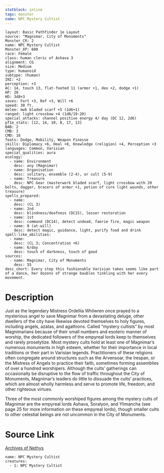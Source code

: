 ```yaml
---
statblock: inline
tags: monster
name: NPC Mystery Cultist
---
```

```statblock
layout: Basic Pathfinder 1e Layout
source: "Magnimar, City of Monuments"
Monster_CR: 2
name: NPC Mystery Cultist
Monster_XP: 600
race: Female
class: human cleric of Ashava 3
alignment: CG
size: Medium
type: humanoid
subtype: (human)
INI: +2
perception: +3
AC: 14, touch 13, flat-footed 11 (armor +1, dex +2, dodge +1)
HP: 20
HD: 3d8+3
saves: Fort +3, Ref +3, Will +6
speed: 30 ft.
melee: mwk bladed scarf +5 (1d6+1)
ranged: light crossbow +4 (1d8/19-20)
special_attacks: channel positive energy 4/ day (DC 12, 2d6)
pf1e_stats: [12, 14, 10, 8, 17, 13]
BAB: 2
CMB: 3
CMD: 16
feats: Dodge, Mobility, Weapon Finesse
skills: Diplomacy +6, Heal +8, Knowledge (religion) +4, Perception +3
languages: Common, Varisian
special_qualities: aura
ecology:
  - name: Environment
    desc: any (Magnimar)
  - name: Organisation
    desc: solitary, ensemble (2-4), or cult (5-9)
  - name: Treasure
    desc: NPC Gear (masterwork bladed scarf, light crossbow with 20 bolts, dagger, bracers of armor +1, potion of cure light wounds, other treasure)
spells_prepared:
  - name:
    desc: (CL 3)
  - name: 2nd
    desc: blindness/deafness (DC15), lesser restoration
  - name: 1st
    desc: command (DC14), detect undead, faerie fire, magic weapon
  - name: 0 (at-will)
    desc: detect magic, guidance, light, purify food and drink
spell-like_abilities:
  - name:
    desc: (CL 3; Concentration +6)
  - name: 6/day
    desc: touch of darkness, touch of good
sources:
  - name: Magnimar, City of Monuments
    desc: 55
desc_short: Every step this fashionable Varisian takes seems like part of a dance, her dozens of strange baubles tinkling with her every movement.
```
# Description
Just as the legendary Mistress Ordellia Whilwren once prayed to a mysterious angel to save Magnimar from a devastating deluge, other dwellers of the city have likewise devoted themselves to holy figures, including angels, azatas, and agathions. Called “mystery cultists” by most Magnimarians because of their small numbers and esoteric manner of worship, the dedicated followers of the empyreal lords keep to themselves and rarely proselytize. Most mystery cults hold at least one of Magnimar’s numerous monuments in high esteem, whether for their importance in local traditions or their part in Varisian legends. Practitioners of these religions often congregate around structures such as the Arvensoar, the Irespan, or the Mistress of Angels to practice their faith, sometimes forming assemblies of over a hundred worshipers. Although the cults’ gatherings can occasionally be disruptive to the flow of traffic throughout the City of Monuments, Magnimar’s leaders do little to dissuade the cults’ practices, which are almost wholly harmless and serve to promote life, freedom, and other righteous virtues.

Three of the most commonly worshiped figures among the mystery cults of Magnimar are the empyreal lords Ashava, Soralyon, and Ylimancha (see page 25 for more information on these empyreal lords), though smaller cults to other celestial beings are not uncommon in the City of Monuments.
# Source Link
[Archives of Nethys](https://aonprd.com/NPCDisplay.aspx?ItemName=Mystery%20Cultist)
```encounter-table
name: NPC Mystery Cultist
creatures:
  - 1: NPC Mystery Cultist
```
